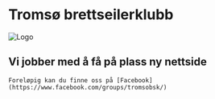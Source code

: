 Tromsø brettseilerklubb
=====
![Logo](https://github.com/jhehenri/test/raw/master/TBSK%20Logo.jpg)

## Vi jobber med å få på plass ny nettside
`Foreløpig kan du finne oss på [Facebook](https://www.facebook.com/groups/tromsobsk/)`
